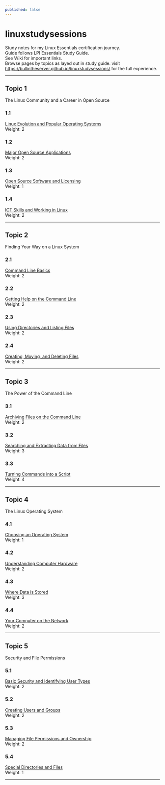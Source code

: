 ```yaml
---
published: false
---
```


# linuxstudysessions
Study notes for my Linux Essentials certification journey.  
Guide follows LPI Essentials Study Guide.  
See Wiki for important links.  
Browse pages by topics as layed out in study guide.
visit https://bullintheserver.github.io/linuxstudysessions/ for the full experience.

---

## Topic 1
The Linux Community and a Career in Open Source

### 1.1
[Linux Evolution and Popular Operating Systems](https://bullintheserver.github.io/linuxstudysessions/topic1/1_1.html)  
Weight: 2

### 1.2
[Major Open Source Applications](https://bullintheserver.github.io/linuxstudysessions/topic1/1_2.html)  
Weight: 2  

### 1.3
[Open Source Software and Licensing](https://bullintheserver.github.io/linuxstudysessions/topic1/1_3.html)  
Weight: 1  

### 1.4
[ICT Skills and Working in Linux](https://bullintheserver.github.io/linuxstudysessions/topic1/1_4.html)  
Weight: 2  

--- 

## Topic 2  
Finding Your Way on a Linux System

### 2.1
[Command Line Basics](https://bullintheserver.github.io/linuxstudysessions/topic2/2_1.html)  
Weight: 2

### 2.2
[Getting Help on the Command Line](https://bullintheserver.github.io/linuxstudysessions/topic2/2_2.html)  
Weight: 2

### 2.3
[Using Directories and Listing Files](https://bullintheserver.github.io/linuxstudysessions/topic2/2_3.html)  
Weight: 2

### 2.4
[Creating, Moving, and Deleting Files](https://bullintheserver.github.io/linuxstudysessions/topic2/2_4.html)  
Weight: 2

--- 

## Topic 3  
The Power of the Command Line

### 3.1  
[Archiving Files on the Command Line](https://bullintheserver.github.io/linuxstudysessions/topic3/3_1.html)  
Weight: 2

### 3.2  
[Searching and Extracting Data from Files](https://bullintheserver.github.io/linuxstudysessions/topic3/3_2.html)  
Weight: 3

### 3.3  
[Turning Commands into a Script](https://bullintheserver.github.io/linuxstudysessions/topic3/3_3.html)  
Weight: 4

---

## Topic 4
The Linux Operating System

### 4.1
[Choosing an Operating System](https://bullintheserver.github.io/linuxstudysessions/topic4/4_1.html)  
Weight: 1

### 4.2 
[Understanding Computer Hardware](https://bullintheserver.github.io/linuxstudysessions/topic4/4_2.html)  
Weight: 2

### 4.3
[Where Data is Stored](https://bullintheserver.github.io/linuxstudysessions/topic4/4_3.html)  
Weight: 3

### 4.4
[Your Computer on the Network](https://bullintheserver.github.io/linuxstudysessions/topic4/4_4.html)  
Weight: 2

---

## Topic 5
Security and File Permissions

### 5.1
[Basic Security and Identifying User Types](https://bullintheserver.github.io/linuxstudysessions/topic5/5_1.html)  
Weight: 2

### 5.2
[Creating Users and Groups](https://bullintheserver.github.io/linuxstudysessions/topic5/5_2.html)  
Weight: 2

### 5.3 
[Managing File Permissions and Ownership](https://bullintheserver.github.io/linuxstudysessions/topic5/5_3.html)  
Weight: 2

### 5.4 
[Special Directories and Files](https://bullintheserver.github.io/linuxstudysessions/topic5/5_4.html)  
Weight: 1
    
---